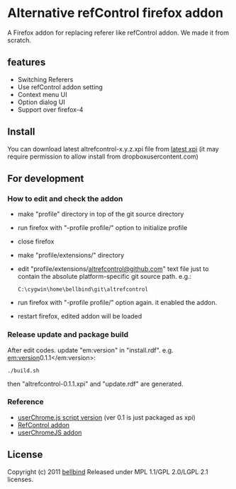 # Alternative refControl firefox addon

A Firefox addon for replacing referer like refControl addon.
We made it from scratch.

## features

- Switching Referers
- Use refControl addon setting
- Context menu UI
- Option dialog UI
- Support over firefox-4

## Install

You can download latest altrefcontrol-x.y.z.xpi file from 
[latest xpi](https://dl.dropboxusercontent.com/u/14499563/altrefcontrol/altrefcontrol-0.2.8.xpi)
(it may require permission to allow install from dropboxusercontent.com)

## For development

### How to edit and check the addon

- make "profile" directory in top of the git source directory
- run firefox with "-profile profile/" option to initialize profile
- close firefox
- make "profile/extensions/" directory
- edit "profile/extensions/altrefcontrol@github.com" text file
  just to contain the absolute platform-specific git source path. 
  e.g.:

      C:\cygwin\home\bellbind\git\altrefcontrol

- run firefox with "-profile profile/" option again. it enabled the addon.
- restart firefox, edited addon will be loaded

### Release update and package build

After edit codes. update "em:version" in "install.rdf". 
e.g. <em:version>0.1.1</em:version>:

    ./build.sh

then "altrefcontrol-0.1.1.xpi" and "update.rdf" are generated.

### Reference

- [userChrome.js script version](https://gist.github.com/777814) (ver 0.1 is just packaged as xpi)
- [RefControl addon](http://www.stardrifter.org/refcontrol/)
- [userChromeJS addon](http://userchromejs.mozdev.org/)

## License

Copyright (c) 2011 [bellbind](http://twitter.com/bellbind)
Released under MPL 1.1/GPL 2.0/LGPL 2.1 licenses.
